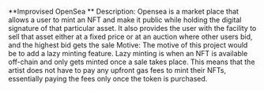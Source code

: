 **Improvised OpenSea **
Description:
Opensea is a market place that allows a user to mint an NFT and make it public while holding the digital signature of that particular asset. It also provides the user with the facility to sell that asset either at a fixed price or at an auction where other users bid, and the highest bid gets the sale
Motive:
The motive of this project would be to add a lazy minting feature. Lazy minting is when an NFT is available off-chain and only gets minted once a sale takes place. This means that the artist does not have to pay any upfront gas fees to mint their NFTs, essentially paying the fees only once the token is purchased.
